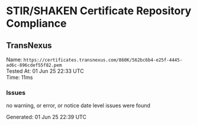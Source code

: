 # STIR/SHAKEN Certificate Repository Compliance

## TransNexus

Name: `https://certificates.transnexus.com/860K/562bc6b4-e25f-4445-ad6c-896cdef55f82.pem`\
Tested At: 01 Jun 25 22:33 UTC\
Time: 11ms

### Issues

no warning, or error, or notice date level issues were found

Generated: 01 Jun 25 22:39 UTC